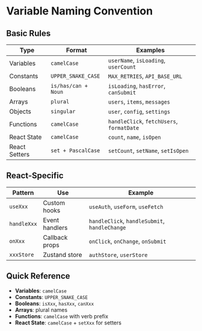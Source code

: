 # Variable Naming Convention

## Basic Rules

| Type | Format | Examples |
|------|--------|----------|
| Variables | `camelCase` | `userName`, `isLoading`, `userCount` |
| Constants | `UPPER_SNAKE_CASE` | `MAX_RETRIES`, `API_BASE_URL` |
| Booleans | `is/has/can + Noun` | `isLoading`, `hasError`, `canSubmit` |
| Arrays | `plural` | `users`, `items`, `messages` |
| Objects | `singular` | `user`, `config`, `settings` |
| Functions | `camelCase` | `handleClick`, `fetchUsers`, `formatDate` |
| React State | `camelCase` | `count`, `name`, `isOpen` |
| React Setters | `set + PascalCase` | `setCount`, `setName`, `setIsOpen` |

## React-Specific

| Pattern | Use | Example |
|---------|-----|---------|
| `useXxx` | Custom hooks | `useAuth`, `useForm`, `useFetch` |
| `handleXxx` | Event handlers | `handleClick`, `handleSubmit`, `handleChange` |
| `onXxx` | Callback props | `onClick`, `onChange`, `onSubmit` |
| `xxxStore` | Zustand store | `authStore`, `userStore` |

## Quick Reference

- **Variables**: `camelCase`
- **Constants**: `UPPER_SNAKE_CASE`
- **Booleans**: `isXxx`, `hasXxx`, `canXxx`
- **Arrays**: plural names
- **Functions**: `camelCase` with verb prefix
- **React State**: `camelCase` + `setXxx` for setters
